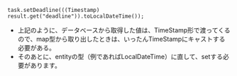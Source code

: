 ```
task.setDeadline(((Timestamp) result.get("deadline")).toLocalDateTime());
```
* 上記のように、データベースから取得した値は、TimeStamp形で渡ってくるので、map型から取り出したときは、いったんTimeStampにキャストする必要がある。
* そのあとに、entityの型（例であればLocalDateTime）に直して、setする必要があります。